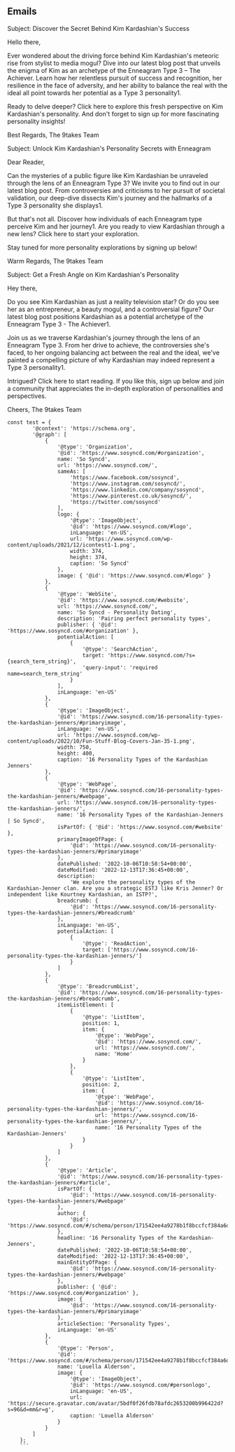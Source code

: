 ## Emails

Subject: Discover the Secret Behind Kim Kardashian's Success

Hello there,

Ever wondered about the driving force behind Kim Kardashian's meteoric rise from stylist to media mogul? Dive into our latest blog post that unveils the enigma of Kim as an archetype of the Enneagram Type 3 – The Achiever. Learn how her relentless pursuit of success and recognition, her resilience in the face of adversity, and her ability to balance the real with the ideal all point towards her potential as a Type 3 personality​1​.

Ready to delve deeper? Click here to explore this fresh perspective on Kim Kardashian's personality. And don't forget to sign up for more fascinating personality insights!

Best Regards,
The 9takes Team

Subject: Unlock Kim Kardashian's Personality Secrets with Enneagram

Dear Reader,

Can the mysteries of a public figure like Kim Kardashian be unraveled through the lens of an Enneagram Type 3? We invite you to find out in our latest blog post. From controversies and criticisms to her pursuit of societal validation, our deep-dive dissects Kim's journey and the hallmarks of a Type 3 personality she displays​1​.

But that's not all. Discover how individuals of each Enneagram type perceive Kim and her journey​1​. Are you ready to view Kardashian through a new lens? Click here to start your exploration.

Stay tuned for more personality explorations by signing up below!

Warm Regards,
The 9takes Team

Subject: Get a Fresh Angle on Kim Kardashian's Personality

Hey there,

Do you see Kim Kardashian as just a reality television star? Or do you see her as an entrepreneur, a beauty mogul, and a controversial figure? Our latest blog post positions Kardashian as a potential archetype of the Enneagram Type 3 - The Achiever​1​.

Join us as we traverse Kardashian's journey through the lens of an Enneagram Type 3. From her drive to achieve, the controversies she's faced, to her ongoing balancing act between the real and the ideal, we've painted a compelling picture of why Kardashian may indeed represent a Type 3 personality​1​.

Intrigued? Click here to start reading. If you like this, sign up below and join a community that appreciates the in-depth exploration of personalities and perspectives.

Cheers,
The 9takes Team

```
const test = {
		'@context': 'https://schema.org',
		'@graph': [
			{
				'@type': 'Organization',
				'@id': 'https://www.sosyncd.com/#organization',
				name: 'So Syncd',
				url: 'https://www.sosyncd.com/',
				sameAs: [
					'https://www.facebook.com/sosyncd',
					'https://www.instagram.com/sosyncd/',
					'https://www.linkedin.com/company/sosyncd',
					'https://www.pinterest.co.uk/sosyncd/',
					'https://twitter.com/sosyncd'
				],
				logo: {
					'@type': 'ImageObject',
					'@id': 'https://www.sosyncd.com/#logo',
					inLanguage: 'en-US',
					url: 'https://www.sosyncd.com/wp-content/uploads/2021/12/icontest1-1.png',
					width: 374,
					height: 374,
					caption: 'So Syncd'
				},
				image: { '@id': 'https://www.sosyncd.com/#logo' }
			},
			{
				'@type': 'WebSite',
				'@id': 'https://www.sosyncd.com/#website',
				url: 'https://www.sosyncd.com/',
				name: 'So Syncd - Personality Dating',
				description: 'Pairing perfect personality types',
				publisher: { '@id': 'https://www.sosyncd.com/#organization' },
				potentialAction: [
					{
						'@type': 'SearchAction',
						target: 'https://www.sosyncd.com/?s={search_term_string}',
						'query-input': 'required name=search_term_string'
					}
				],
				inLanguage: 'en-US'
			},
			{
				'@type': 'ImageObject',
				'@id': 'https://www.sosyncd.com/16-personality-types-the-kardashian-jenners/#primaryimage',
				inLanguage: 'en-US',
				url: 'https://www.sosyncd.com/wp-content/uploads/2022/10/Fun-Stuff-Blog-Covers-Jan-35-1.png',
				width: 750,
				height: 400,
				caption: '16 Personality Types of the Kardashian Jenners'
			},
			{
				'@type': 'WebPage',
				'@id': 'https://www.sosyncd.com/16-personality-types-the-kardashian-jenners/#webpage',
				url: 'https://www.sosyncd.com/16-personality-types-the-kardashian-jenners/',
				name: '16 Personality Types of the Kardashian-Jenners | So Syncd',
				isPartOf: { '@id': 'https://www.sosyncd.com/#website' },
				primaryImageOfPage: {
					'@id': 'https://www.sosyncd.com/16-personality-types-the-kardashian-jenners/#primaryimage'
				},
				datePublished: '2022-10-06T10:58:54+00:00',
				dateModified: '2022-12-13T17:36:45+00:00',
				description:
					'We explore the personality types of the Kardashian-Jenner clan. Are you a strategic ESTJ like Kris Jenner? Or independent like Kourtney Kardashian, an ISTP?',
				breadcrumb: {
					'@id': 'https://www.sosyncd.com/16-personality-types-the-kardashian-jenners/#breadcrumb'
				},
				inLanguage: 'en-US',
				potentialAction: [
					{
						'@type': 'ReadAction',
						target: ['https://www.sosyncd.com/16-personality-types-the-kardashian-jenners/']
					}
				]
			},
			{
				'@type': 'BreadcrumbList',
				'@id': 'https://www.sosyncd.com/16-personality-types-the-kardashian-jenners/#breadcrumb',
				itemListElement: [
					{
						'@type': 'ListItem',
						position: 1,
						item: {
							'@type': 'WebPage',
							'@id': 'https://www.sosyncd.com/',
							url: 'https://www.sosyncd.com/',
							name: 'Home'
						}
					},
					{
						'@type': 'ListItem',
						position: 2,
						item: {
							'@type': 'WebPage',
							'@id': 'https://www.sosyncd.com/16-personality-types-the-kardashian-jenners/',
							url: 'https://www.sosyncd.com/16-personality-types-the-kardashian-jenners/',
							name: '16 Personality Types of the Kardashian-Jenners'
						}
					}
				]
			},
			{
				'@type': 'Article',
				'@id': 'https://www.sosyncd.com/16-personality-types-the-kardashian-jenners/#article',
				isPartOf: {
					'@id': 'https://www.sosyncd.com/16-personality-types-the-kardashian-jenners/#webpage'
				},
				author: {
					'@id': 'https://www.sosyncd.com/#/schema/person/171542ee4a9278b1f8bccfcf384a6d54'
				},
				headline: '16 Personality Types of the Kardashian-Jenners',
				datePublished: '2022-10-06T10:58:54+00:00',
				dateModified: '2022-12-13T17:36:45+00:00',
				mainEntityOfPage: {
					'@id': 'https://www.sosyncd.com/16-personality-types-the-kardashian-jenners/#webpage'
				},
				publisher: { '@id': 'https://www.sosyncd.com/#organization' },
				image: {
					'@id': 'https://www.sosyncd.com/16-personality-types-the-kardashian-jenners/#primaryimage'
				},
				articleSection: 'Personality Types',
				inLanguage: 'en-US'
			},
			{
				'@type': 'Person',
				'@id': 'https://www.sosyncd.com/#/schema/person/171542ee4a9278b1f8bccfcf384a6d54',
				name: 'Louella Alderson',
				image: {
					'@type': 'ImageObject',
					'@id': 'https://www.sosyncd.com/#personlogo',
					inLanguage: 'en-US',
					url: 'https://secure.gravatar.com/avatar/5bdf0f26fdb78afdc2653200b996422d?s=96&d=mm&r=g',
					caption: 'Louella Alderson'
				}
			}
		]
	};
    ```